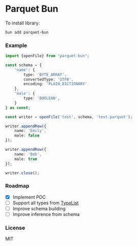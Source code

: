 # Parquet Bun

To install library:

```bash
bun add parquet-bun
```

### Example

```typescript
import {openFile} from "parquet-bun";

const schema = {
    'name': {
        type: 'BYTE_ARRAY',
        convertedType: 'UTF8',
        encoding: 'PLAIN_DICTIONARY'
    },
    'male': {
        type: 'BOOLEAN',
    }
} as const;

const writer = openFile('test', schema, 'test.parquet');

writer.appendRow({
    name: 'Emily',
    male: false
});

writer.appendRow({
    name: 'Bob',
    male: true
});

writer.close();
```

### Roadmap

- [x] Implement POC
- [ ] Support all types from [TypeList](https://github.com/xitongsys/parquet-go/blob/693d3323dee08f6a710c9012d40f3f709ee65cd1/example/type.go#L13)
- [ ] Improve schema building
- [ ] Improve inference from schema

### License

MIT
